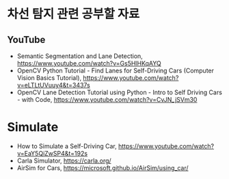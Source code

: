 # 차선 탐지 관련 공부할 자료

## YouTube
- Semantic Segmentation and Lane Detection, https://www.youtube.com/watch?v=Gs5HlHKqAYQ
- OpenCV Python Tutorial - Find Lanes for Self-Driving Cars (Computer Vision Basics Tutorial), https://www.youtube.com/watch?v=eLTLtUVuuy4&t=3437s
- OpenCV Lane Detection Tutorial using Python - Intro to Self Driving Cars - with Code, https://www.youtube.com/watch?v=CvJN_jSVm30

# Simulate

- How to Simulate a Self-Driving Car, https://www.youtube.com/watch?v=EaY5QiZwSP4&t=192s
- Carla Simulator, https://carla.org/
- AirSim for Cars, https://microsoft.github.io/AirSim/using_car/
